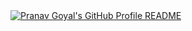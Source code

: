<a href="https://github.com/Pranav174/Pranav17">
  <picture>
    <source media="(prefers-color-scheme: dark)" srcset="https://raw.githubusercontent.com/Pranav174/Pranav17/main/dark_mode.svg">
    <img alt="Pranav Goyal's GitHub Profile README" src="https://raw.githubusercontent.com/AndrePranav174w6rant/Pranav174/main/light_mode.svg">
  </picture>
</a>
